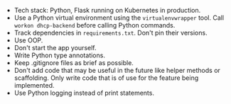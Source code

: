 - Tech stack: Python, Flask running on Kubernetes in production.
- Use a Python virtual environment using the `virtualenvwrapper` tool. Call `workon dhcp-backend` before calling Python commands.
- Track dependencies in `requirements.txt`. Don't pin their versions.
- Use OOP.
- Don't start the app yourself.
- Write Python type annotations.
- Keep .gitignore files as brief as possible.
- Don't add code that may be useful in the future like helper methods or scaffolding. Only write code that is of use for the feature being implemented.
- Use Python logging instead of print statements.
